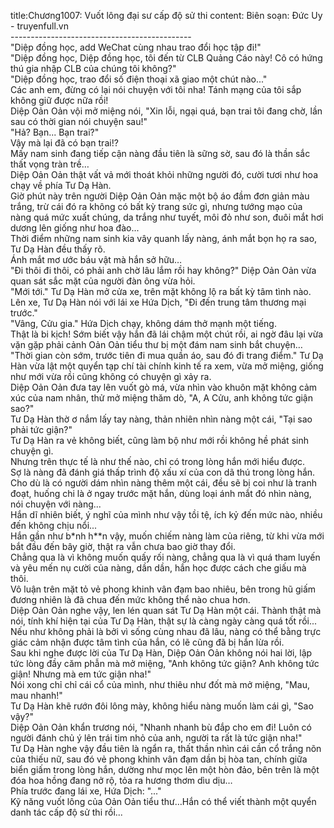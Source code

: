 title:Chương1007: Vuốt lông đại sư cấp độ sử thi
content:
Biên soạn: Đức Uy - truyenfull.vn<br>---------------------------------------------<br>"Diệp đồng học, add WeChat cùng nhau trao đổi học tập đi!"<br>"Diệp đồng học, Diệp đồng học, tôi đến từ CLB Quảng Cáo này! Cô có hứng thú gia nhập CLB của chúng tôi không?"<br>"Diệp đồng học, trao đổi số điện thoại xã giao một chút nào..."<br>Các anh em, đừng có lại nói chuyện với tôi nha! Tánh mạng của tôi sắp không giữ được nữa rồi!<br>Diệp Oản Oản vội mở miệng nói, "Xin lỗi, ngại quá, bạn trai tôi đang chờ, lần sau có thời gian nói chuyện sau!"<br>"Hả? Bạn... Bạn trai?"<br>Vậy mà lại đã có bạn trai!?<br>Mấy nam sinh đang tiếp cận nàng đầu tiên là sững sờ, sau đó là thần sắc thất vọng tràn trề…<br>Diệp Oản Oản thật vất vả mới thoát khỏi những người đó, cười tươi như hoa chạy về phía Tư Dạ Hàn.<br>Giờ phút này trên người Diệp Oản Oản mặc một bộ áo đầm đơn giản màu trắng, trừ cái đó ra không có bất kỳ trang sức gì, nhưng tướng mạo của nàng quá mức xuất chúng, da trắng như tuyết, môi đỏ như son, đuôi mắt hơi dương lên giống như hoa đào...<br>Thời điểm những nam sinh kia vây quanh lấy nàng, ánh mắt bọn họ ra sao, Tư Dạ Hàn đều thấy rõ.<br>Ánh mắt mơ ước báu vật mà hắn sở hữu…<br>"Đi thôi đi thôi, có phải anh chờ lâu lắm rồi hay không?" Diệp Oản Oản vừa quan sát sắc mặt của người đàn ông vừa hỏi.<br>"Mới tới." Tư Dạ Hàn mở cửa xe, trên mặt không lộ ra bất kỳ tâm tình nào.<br>Lên xe, Tư Dạ Hàn nói với lái xe Hứa Dịch, "Đi đến trung tâm thương mại trước."<br>"Vâng, Cửu gia." Hứa Dịch chạy, không dám thở mạnh một tiếng.<br>Thật là bi kịch! Sớm biết vậy hắn đã lái chậm một chút rồi, ai ngờ đâu lại vừa vặn gặp phải cảnh Oản Oản tiểu thư bị một đám nam sinh bắt chuyện…<br>"Thời gian còn sớm, trước tiên đi mua quần áo, sau đó đi trang điểm." Tư Dạ Hàn vừa lật một quyển tạp chí tài chính kinh tế ra xem, vừa mở miệng, giống như mới vừa rồi cũng không có chuyện gì xảy ra.<br>Diệp Oản Oản đưa tay lên vuốt gò má, vừa nhìn vào khuôn mặt không cảm xúc của nam nhân, thử mở miệng thăm dò, "A, A Cửu, anh không tức giận sao?"<br>Tư Dạ Hàn thờ ơ nắm lấy tay nàng, thản nhiên nhìn nàng một cái, "Tại sao phải tức giận?"<br>Tư Dạ Hàn ra vẻ không biết, cũng làm bộ như mới rồi không hề phát sinh chuyện gì.<br>Nhưng trên thực tế là như thế nào, chỉ có trong lòng hắn mới hiểu được.<br>Sợ là nàng đã đánh giá thấp trình độ xấu xí của con dã thú trong lòng hắn.<br>Cho dù là có người dám nhìn nàng thêm một cái, đều sẽ bị coi như là tranh đoạt, huống chi là ở ngay trước mặt hắn, dùng loại ánh mắt đó nhìn nàng, nói chuyện với nàng...<br>Hắn dĩ nhiên biết, ý nghĩ của mình như vậy tồi tệ, ích kỷ đến mức nào, nhiều đến không chịu nổi...<br>Hắn gần như b*nh h**n vậy, muốn chiếm nàng làm của riêng, từ khi vừa mới bắt đầu đến bây giờ, thật ra vẫn chưa bao giờ thay đổi.<br>Chẳng qua là vì không muốn quấy rối nàng, chẳng qua là vì quá tham luyến và yêu mến nụ cười của nàng, dần dần, hắn học được cách che giấu mà thôi.<br>Vô luận trên mặt tỏ vẻ phong khinh vân đạm bao nhiêu, bên trong hũ giấm đương nhiên là đã chua đến mức không thể nào chua hơn.<br>Diệp Oản Oản nghe vậy, len lén quan sát Tư Dạ Hàn một cái. Thành thật mà nói, tính khí hiện tại của Tư Dạ Hàn, thật sự là càng ngày càng quá tốt rồi...<br>Nếu như không phải là bởi vì sống cùng nhau đã lâu, nàng có thể bằng trực giác cảm nhận được tâm tình của hắn, có lẽ cũng đã bị hắn lừa rồi.<br>Sau khi nghe được lời của Tư Dạ Hàn, Diệp Oản Oản không nói hai lời, lập tức lòng đầy căm phẫn mà mở miệng, "Anh không tức giận? Anh không tức giận! Nhưng mà em tức giận nha!"<br>Nói xong chỉ chỉ cái cổ của mình, như thiêu như đốt mà mở miệng, "Mau, mau nhanh!"<br>Tư Dạ Hàn khẽ rướn đôi lông mày, không hiểu nàng muốn làm cái gì, "Sao vậy?"<br>Diệp Oản Oản khẩn trương nói, "Nhanh nhanh bù đắp cho em đi! Luôn có người đánh chủ ý lên trái tim nhỏ của anh, người ta rất là tức giận nha!"<br>Tư Dạ Hàn nghe vậy đầu tiên là ngẩn ra, thất thần nhìn cái cần cổ trắng nõn của thiếu nữ, sau đó vẻ phong khinh vân đạm dần bị hòa tan, chính giữa biển giấm trong lòng hắn, dường như mọc lên một hòn đảo, bên trên là một đóa hoa hồng đang nở rộ, tỏa ra hương thơm dìu dịu…<br>Phía trước đang lái xe, Hứa Dịch: "..."<br>Kỹ năng vuốt lông của Oản Oản tiểu thư…Hắn có thể viết thành một quyển danh tác cấp độ sử thi rồi...